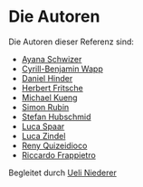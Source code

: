 # Die Autoren

Die Autoren dieser Referenz sind:
* [Ayana Schwizer](scay.md)
* [Cyrill-Benjamin Wapp](wacy.md)
* [Daniel Hinder](hida.md)
* [Herbert Fritsche](frhe.md)
* [Michael Kueng](kumi.md)
* [Simon Rubin](rusi.md)
* [Stefan Hubschmid](hust.md)
* [Luca Spaar](splu.md)
* [Luca Zindel](zilu.md)
* [Reny Quizeidioco](qure.md)
* [Riccardo Frappietro](frri.md)

Begleitet durch [Ueli Niederer](niue.md)
